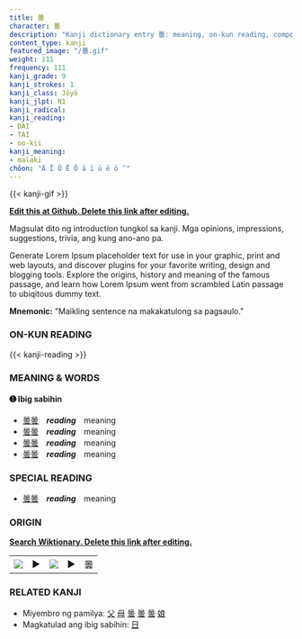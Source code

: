 ```yaml
---
title: 曇
character: 曇
description: "Kanji dictionary entry 曇: meaning, on-kun reading, compounds, origin, related kanji"
content_type: kanji
featured_image: "/曇.gif"
weight: 111
frequency: 111
kanji_grade: 9
kanji_strokes: 1
kanji_class: Jōyō
kanji_jlpt: N1
kanji_radical: 
kanji_reading: 
- DAI
- TAI
- oo-kii
kanji_meaning:
- malaki
chōon: "Ā Ī Ū Ē Ō ā ī ū ē ō ’"
---
```

[//]: # (Don't edit the line below. Kanji animated GIF code is automatically generated.)
{{< kanji-gif >}}

[//]: # (Edit below this line.)

**[Edit this at Github. Delete this link after editing.](https://github.com/tim0g/tim/tree/main/content/kanji/曇/index.md)**

Magsulat dito ng introduction tungkol sa kanji. Mga opinions, impressions, suggestions, trivia, ang kung ano-ano pa.

Generate Lorem Ipsum placeholder text for use in your graphic, print and web layouts, and discover plugins for your favorite writing, design and blogging tools. Explore the origins, history and meaning of the famous passage, and learn how Lorem Ipsum went from scrambled Latin passage to ubiqitous dummy text.
 
**Mnemonic:** "Maikling sentence na makakatulong sa pagsaulo."

### ON-KUN READING

[//]: # (Don't edit the line below. ON-KUN READING code is automatically generated.)
{{< kanji-reading >}}

### MEANING & WORDS

#### ➊ **Ibig sabihin**
  - [曇](../曇)[曇](../曇)　***reading***　meaning
  - [曇](../曇)[曇](../曇)　***reading***　meaning
  - [曇](../曇)[曇](../曇)　***reading***　meaning
  - [曇](../曇)[曇](../曇)　***reading***　meaning

### SPECIAL READING
  - [曇](../曇)[曇](../曇)　***reading***　meaning

### ORIGIN

**[Search Wiktionary. Delete this link after editing.](https://wiktionary.org/wiki/曇)**
<table class="kanji-table"><tr><td>
<img src="60px-曇-bronze.svg.png">
</td><td>▶</td><td>
<img src="60px-曇-oracle.svg.png">
</td><td>▶</td>
<td class="kanji-origin">曇</td>
</tr></table>

### RELATED KANJI
- Miyembro ng pamilya: [父](../父) [母](../母) [曇](../曇) [曇](../曇) [曇](../曇) [娘](../娘)
- Magkatulad ang ibig sabihin: [日](../日)
